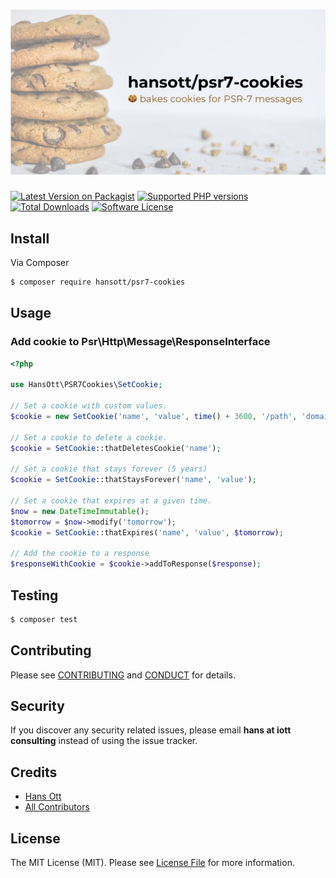 # ![PSR-7 Cookies](art/psr7-cookies.jpg)

[![Latest Version on Packagist][ico-version]][link-packagist]
[![Supported PHP versions][ico-php-version]][link-packagist]
[![Total Downloads][ico-downloads]][link-downloads]
[![Software License][ico-license]](LICENSE.md)

## Install

Via Composer

``` bash
$ composer require hansott/psr7-cookies
```

## Usage

### Add cookie to Psr\Http\Message\ResponseInterface

```php
<?php

use HansOtt\PSR7Cookies\SetCookie;

// Set a cookie with custom values.
$cookie = new SetCookie('name', 'value', time() + 3600, '/path', 'domain.tld', $secure, $httpOnly, $sameSite);

// Set a cookie to delete a cookie.
$cookie = SetCookie::thatDeletesCookie('name');

// Set a cookie that stays forever (5 years)
$cookie = SetCookie::thatStaysForever('name', 'value');

// Set a cookie that expires at a given time.
$now = new DateTimeImmutable();
$tomorrow = $now->modify('tomorrow');
$cookie = SetCookie::thatExpires('name', 'value', $tomorrow);

// Add the cookie to a response
$responseWithCookie = $cookie->addToResponse($response);
```

## Testing

``` bash
$ composer test
```

## Contributing

Please see [CONTRIBUTING](CONTRIBUTING.md) and [CONDUCT](CONDUCT.md) for details.

## Security

If you discover any security related issues, please email **hans at iott consulting** instead of using the issue tracker.

## Credits

- [Hans Ott][link-author]
- [All Contributors][link-contributors]

## License

The MIT License (MIT). Please see [License File](LICENSE.md) for more information.

[ico-version]: https://img.shields.io/packagist/v/hansott/psr7-cookies.svg?style=flat-square
[ico-license]: https://img.shields.io/badge/license-MIT-brightgreen.svg?style=flat-square
[ico-downloads]: https://img.shields.io/packagist/dt/hansott/psr7-cookies.svg?style=flat-square
[ico-php-version]: https://img.shields.io/packagist/php-v/hansott/psr7-cookies.svg?style=flat-square

[link-packagist]: https://packagist.org/packages/hansott/psr7-cookies
[link-downloads]: https://packagist.org/packages/hansott/psr7-cookies
[link-author]: https://github.com/hansott
[link-contributors]: ../../contributors
